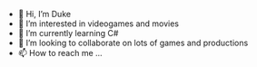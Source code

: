 - 👋 Hi, I’m Duke
- 👀 I’m interested in videogames and movies
- 🌱 I’m currently learning C#
- 💞️ I’m looking to collaborate on lots of games and productions
- 📫 How to reach me ...

<!---
KrispyLuke/KrispyLuke is a ✨ special ✨ repository because its `README.md` (this file) appears on your GitHub profile.
You can click the Preview link to take a look at your changes.
--->
